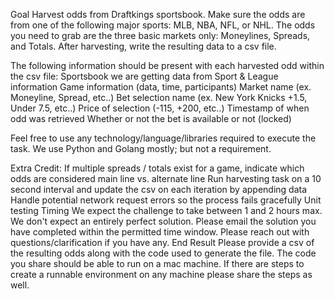 Goal
Harvest odds from Draftkings sportsbook. Make sure the odds are from one of the following major sports: MLB, NBA, NFL, or NHL. The odds you need to grab are the three basic markets only: Moneylines, Spreads, and Totals. After harvesting, write the resulting data to a csv file.

The following information should be present with each harvested odd within the csv file:
Sportsbook we are getting data from
Sport & League information
Game information (data, time, participants)
Market name (ex. Moneyline, Spread, etc..)
Bet selection name (ex. New York Knicks +1.5, Under 7.5, etc..)
Price of selection (-115, +200, etc..)
Timestamp of when odd was retrieved
Whether or not the bet is available or not (locked)

Feel free to use any technology/language/libraries required to execute the task. We use Python and Golang mostly; but not a requirement.

Extra Credit:
If multiple spreads / totals exist for a game, indicate which odds are considered main line vs. alternate line
Run harvesting task on a 10 second interval and update the csv on each iteration by appending data
Handle potential network request errors so the process fails gracefully
Unit testing
Timing
We expect the challenge to take between 1 and 2 hours max. We don't expect an entirely perfect solution. Please email the solution you have completed within the permitted time window. Please reach out with questions/clarification if you have any.
End Result
Please provide a csv of the resulting odds along with the code used to generate the file. The code you share should be able to run on a mac machine. If there are steps to create a runnable environment on any machine please share the steps as well.
